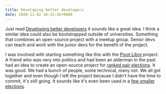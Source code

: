 ```yaml
---
title: Developing better developers
date: 2020-11-02 16:32:45+0000
---
```


Just read <a href="http://this.how/phoenix/index.opml">Developing better developers</a> it sounds like a great idea. I think a similar idea could also be bootstrapped outside of universities. Something that combines an open-source project with a meetup group. Senior devs can teach and work with the junior devs for the benefit of the project. 

I was involved with starting something like this with the <a href="https://github.com/orgs/pivot-libre/dashboard">Pivot Libre</a> project. A friend who was very into politics and had been an alderman in the past had an idea to create an open-source project for <a href="https://en.wikipedia.org/wiki/Ranked_pairs">ranked pair elections</a>. It was good. We had a bunch of people, some technical, many not. We all got together and even though I left the project because I didn't have the time to commit, it's still going. It sounds like it's even been used in a <a href="https://docs.google.com/document/d/1XxqrV9O7UivxjeU9vuDPCiByyB0rPA1ByO2iPeaf4ts/edit?usp=sharing">few smaller elections</a>.

